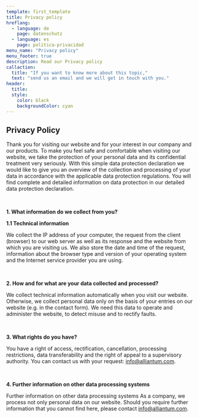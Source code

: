 ```yaml
---
template: first_template
title: Privacy policy
hreflang:
  - language: de
    page: datenschutz
  - language: es
    page: politica-privacidad
menu_name: "Privacy policy"
menu_footer: true
description: Read our Privacy policy
callaction:
  title: "If you want to know more about this topic,"
  text: "send us an email and we will get in touch with you."
header:
  title:
  style:
    color: black
    backgroundColor: cyan
---
```


<h2>Privacy Policy</h2>

Thank you for visiting our website and for your interest in our company and our products. To make you feel safe and comfortable when visiting our website, we take the protection of your personal data and its confidential treatment very seriously. With this simple data protection declaration we would like to give you an overview of the collection and processing of your data in accordance with the applicable data protection regulations. You will find complete and detailed information on data protection in our detailed data protection declaration.

<br/>

**1. What information do we collect from you?**

**1.1 Technical information**

We collect the IP address of your computer, the request from the client (browser) to our web server as well as its response and the website from which you are visiting us. We also store the date and time of the request, information about the browser type and version of your operating system and the Internet service provider you are using.

<br/>

**2. How and for what are your data collected and processed?**

We collect technical information automatically when you visit our website. Otherwise, we collect personal data only on the basis of your entries on our website (e.g. in the contact form). We need this data to operate and administer the website, to detect misuse and to rectify faults.

<br/>

**3. What rights do you have?**

You have a right of access, rectification, cancellation, processing restrictions, data transferability and the right of appeal to a supervisory authority. You can contact us with your request: info@alliantum.com.

<br/>

**4. Further information on other data processing systems**

Further information on other data processing systems As a company, we process not only personal data on our website. Should you require further information that you cannot find here, please contact info@alliantum.com.

<br/>
<br/>
<br/>
